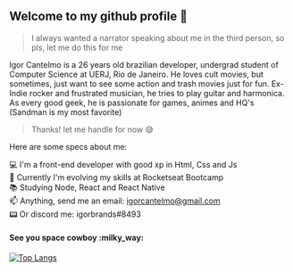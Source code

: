 <h2> Welcome to my github profile 👋 </h2>

> I always wanted a narrator speaking about me in the third person, so pls, let me do this for me 

Igor Cantelmo is a 26 years old brazilian developer, undergrad student of Computer Science at UERJ, Rio de Janeiro. 
He loves cult movies, but sometimes, just want to see some action and trash movies just for fun. 
Ex-Indie rocker and frustrated musician, he tries to play guitar and harmonica.
As every good geek, he is passionate for games, animes and HQ's (Sandman is my most favorite)

> Thanks! let me handle for now :sweat_smile:

Here are some specs about me:

:computer: I'm a front-end developer with good xp in Html, Css and Js <br>
:rocket: Currently I'm evolving my skills at Rocketseat Bootcamp <br>
:books: Studying Node, React and React Native <br>
:mailbox: Anything, send me an email: igorcantelmo@gmail.com <br>
:pager: Or discord me: igorbrands#8493<br>

<h4> See you space cowboy :milky_way: </h4>

[![Top Langs](https://github-readme-stats.vercel.app/api/top-langs/?username=igorbrands&layout=compact&theme=algolia)](https://github.com/igorbrands/github-readme-stats)
